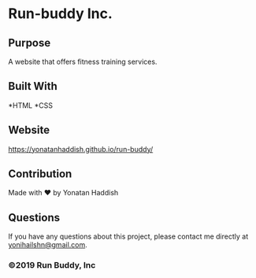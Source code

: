 # Run-buddy Inc.

## Purpose
A website that offers fitness training services.

## Built With
*HTML
*CSS

## Website
https://yonatanhaddish.github.io/run-buddy/

## Contribution
Made with ❤️ by Yonatan Haddish

## Questions
If you have any questions about this project, please contact me directly at yonihailshn@gmail.com. 

### ©️2019 Run Buddy, Inc
